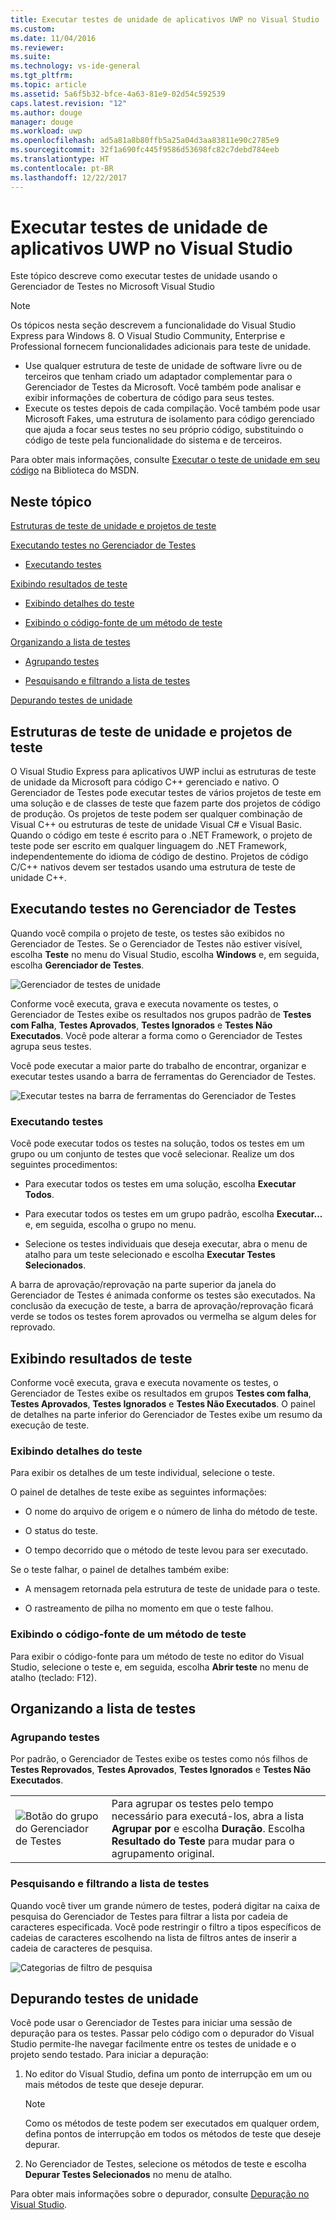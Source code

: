 ```yaml
---
title: Executar testes de unidade de aplicativos UWP no Visual Studio | Microsoft Docs
ms.custom: 
ms.date: 11/04/2016
ms.reviewer: 
ms.suite: 
ms.technology: vs-ide-general
ms.tgt_pltfrm: 
ms.topic: article
ms.assetid: 5a6f5b32-bfce-4a63-81e9-02d54c592539
caps.latest.revision: "12"
ms.author: douge
manager: douge
ms.workload: uwp
ms.openlocfilehash: ad5a81a8b80ffb5a25a04d3aa83811e90c2785e9
ms.sourcegitcommit: 32f1a690fc445f9586d53698fc82c7debd784eeb
ms.translationtype: HT
ms.contentlocale: pt-BR
ms.lasthandoff: 12/22/2017
---
```

# <a name="run-unit-tests-for-uwp-apps-in-visual-studio"></a>Executar testes de unidade de aplicativos UWP no Visual Studio
Este tópico descreve como executar testes de unidade usando o Gerenciador de Testes no Microsoft Visual Studio  
  
> [!NOTE]
>  Os tópicos nesta seção descrevem a funcionalidade do Visual Studio Express para Windows 8. O Visual Studio Community, Enterprise e Professional fornecem funcionalidades adicionais para teste de unidade.  
>   
>  -   Use qualquer estrutura de teste de unidade de software livre ou de terceiros que tenham criado um adaptador complementar para o Gerenciador de Testes da Microsoft. Você também pode analisar e exibir informações de cobertura de código para seus testes.  
> -   Execute os testes depois de cada compilação. Você também pode usar Microsoft Fakes, uma estrutura de isolamento para código gerenciado que ajuda a focar seus testes no seu próprio código, substituindo o código de teste pela funcionalidade do sistema e de terceiros.  
>   
>  Para obter mais informações, consulte [Executar o teste de unidade em seu código](../test/unit-test-your-code.md) na Biblioteca do MSDN.  
  
##  <a name="BKMK_In_this_topic"></a> Neste tópico  
 [Estruturas de teste de unidade e projetos de teste](#BKMK_Unit_test_frameworks_and_test_projects)  
  
 [Executando testes no Gerenciador de Testes](#BKMK_Running_tests_in_Test_Explorer)  
  
-   [Executando testes](#BKMK_Running_tests)  
  
 [Exibindo resultados de teste](#BKMK_Viewing_test_results)  
  
-   [Exibindo detalhes do teste](#BKMK_Viewing_test_details)  
  
-   [Exibindo o código-fonte de um método de teste](#BKMK_Viewing_the_source_code_of_a_test_method)  
  
 [Organizando a lista de testes](#BKMK_Organizing_the_test_list)  
  
-   [Agrupando testes](#BKMK_Grouping_tests)  
  
-   [Pesquisando e filtrando a lista de testes](#BKMK_Searching_and_filtering_the_test_list)  
  
 [Depurando testes de unidade](#BKMK_Debugging_unit_tests)  
  
##  <a name="BKMK_Unit_test_frameworks_and_test_projects"></a> Estruturas de teste de unidade e projetos de teste  
 O Visual Studio Express para aplicativos UWP inclui as estruturas de teste de unidade da Microsoft para código C++ gerenciado e nativo. O Gerenciador de Testes pode executar testes de vários projetos de teste em uma solução e de classes de teste que fazem parte dos projetos de código de produção. Os projetos de teste podem ser qualquer combinação de Visual C++ ou estruturas de teste de unidade Visual C# e Visual Basic. Quando o código em teste é escrito para o .NET Framework, o projeto de teste pode ser escrito em qualquer linguagem do .NET Framework, independentemente do idioma de código de destino. Projetos de código C/C++ nativos devem ser testados usando uma estrutura de teste de unidade C++.  
  
##  <a name="BKMK_Running_tests_in_Test_Explorer"></a> Executando testes no Gerenciador de Testes  
 Quando você compila o projeto de teste, os testes são exibidos no Gerenciador de Testes. Se o Gerenciador de Testes não estiver visível, escolha **Teste** no menu do Visual Studio, escolha **Windows** e, em seguida, escolha **Gerenciador de Testes**.  
  
 ![Gerenciador de testes de unidade](../ide/media/ute_failedpassednotrunsummary.png "UTE_FailedPassedNotRunSummary")  
  
 Conforme você executa, grava e executa novamente os testes, o Gerenciador de Testes exibe os resultados nos grupos padrão de **Testes com Falha**, **Testes Aprovados**, **Testes Ignorados** e **Testes Não Executados**. Você pode alterar a forma como o Gerenciador de Testes agrupa seus testes.  
  
 Você pode executar a maior parte do trabalho de encontrar, organizar e executar testes usando a barra de ferramentas do Gerenciador de Testes.  
  
 ![Executar testes na barra de ferramentas do Gerenciador de Testes](../test/media/ute_toolbar.png "UTE_ToolBar")  
  
###  <a name="BKMK_Running_tests"></a> Executando testes  
 Você pode executar todos os testes na solução, todos os testes em um grupo ou um conjunto de testes que você selecionar. Realize um dos seguintes procedimentos:  
  
-   Para executar todos os testes em uma solução, escolha **Executar Todos**.  
  
-   Para executar todos os testes em um grupo padrão, escolha **Executar...** e, em seguida, escolha o grupo no menu.  
  
-   Selecione os testes individuais que deseja executar, abra o menu de atalho para um teste selecionado e escolha **Executar Testes Selecionados**.  
  
 A barra de aprovação/reprovação na parte superior da janela do Gerenciador de Testes é animada conforme os testes são executados. Na conclusão da execução de teste, a barra de aprovação/reprovação ficará verde se todos os testes forem aprovados ou vermelha se algum deles for reprovado.  
  
##  <a name="BKMK_Viewing_test_results"></a> Exibindo resultados de teste  
 Conforme você executa, grava e executa novamente os testes, o Gerenciador de Testes exibe os resultados em grupos **Testes com falha**, **Testes Aprovados**, **Testes Ignorados** e **Testes Não Executados**. O painel de detalhes na parte inferior do Gerenciador de Testes exibe um resumo da execução de teste.  
  
###  <a name="BKMK_Viewing_test_details"></a> Exibindo detalhes do teste  
 Para exibir os detalhes de um teste individual, selecione o teste.  
  
 O painel de detalhes de teste exibe as seguintes informações:  
  
-   O nome do arquivo de origem e o número de linha do método de teste.  
  
-   O status do teste.  
  
-   O tempo decorrido que o método de teste levou para ser executado.  
  
 Se o teste falhar, o painel de detalhes também exibe:  
  
-   A mensagem retornada pela estrutura de teste de unidade para o teste.  
  
-   O rastreamento de pilha no momento em que o teste falhou.  
  
###  <a name="BKMK_Viewing_the_source_code_of_a_test_method"></a> Exibindo o código-fonte de um método de teste  
 Para exibir o código-fonte para um método de teste no editor do Visual Studio, selecione o teste e, em seguida, escolha **Abrir teste** no menu de atalho (teclado: F12).  
  
##  <a name="BKMK_Organizing_the_test_list"></a> Organizando a lista de testes  
  
###  <a name="BKMK_Grouping_tests"></a> Agrupando testes  
 Por padrão, o Gerenciador de Testes exibe os testes como nós filhos de **Testes Reprovados**, **Testes Aprovados**, **Testes Ignorados** e **Testes Não Executados**.  
  
|||  
|-|-|  
|![Botão do grupo do Gerenciador de Testes](../test/media/ute_groupby_btn.png "UTE_GroupBy_btn")|Para agrupar os testes pelo tempo necessário para executá-los, abra a lista **Agrupar por** e escolha **Duração**. Escolha **Resultado do Teste** para mudar para o agrupamento original.|  
  
###  <a name="BKMK_Searching_and_filtering_the_test_list"></a> Pesquisando e filtrando a lista de testes  
 Quando você tiver um grande número de testes, poderá digitar na caixa de pesquisa do Gerenciador de Testes para filtrar a lista por cadeia de caracteres especificada. Você pode restringir o filtro a tipos específicos de cadeias de caracteres escolhendo na lista de filtros antes de inserir a cadeia de caracteres de pesquisa.  
  
 ![Categorias de filtro de pesquisa](../test/media/ute_searchfilter.png "UTE_SearchFilter")  
  
##  <a name="BKMK_Debugging_unit_tests"></a> Depurando testes de unidade  
 Você pode usar o Gerenciador de Testes para iniciar uma sessão de depuração para os testes. Passar pelo código com o depurador do Visual Studio permite-lhe navegar facilmente entre os testes de unidade e o projeto sendo testado. Para iniciar a depuração:  
  
1.  No editor do Visual Studio, defina um ponto de interrupção em um ou mais métodos de teste que deseje depurar.  
  
    > [!NOTE]
    >  Como os métodos de teste podem ser executados em qualquer ordem, defina pontos de interrupção em todos os métodos de teste que deseje depurar.  
  
2.  No Gerenciador de Testes, selecione os métodos de teste e escolha **Depurar Testes Selecionados** no menu de atalho.  
  
 Para obter mais informações sobre o depurador, consulte [Depuração no Visual Studio](../debugger/debugging-in-visual-studio.md).
